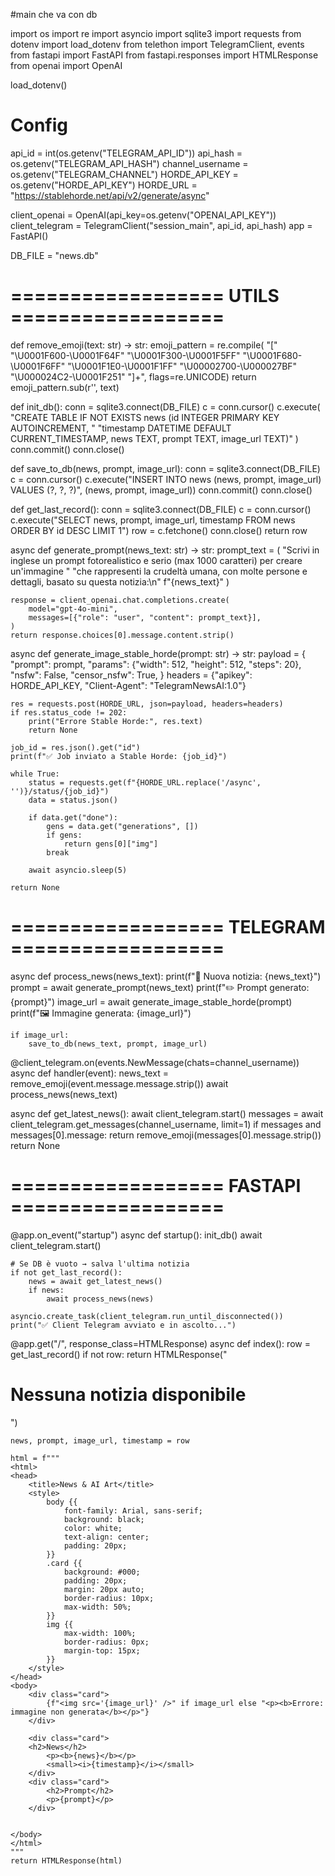 #main che va con db

import os
import re
import asyncio
import sqlite3
import requests
from dotenv import load_dotenv
from telethon import TelegramClient, events
from fastapi import FastAPI
from fastapi.responses import HTMLResponse
from openai import OpenAI

load_dotenv()

# Config
api_id = int(os.getenv("TELEGRAM_API_ID"))
api_hash = os.getenv("TELEGRAM_API_HASH")
channel_username = os.getenv("TELEGRAM_CHANNEL")
HORDE_API_KEY = os.getenv("HORDE_API_KEY")
HORDE_URL = "https://stablehorde.net/api/v2/generate/async"

client_openai = OpenAI(api_key=os.getenv("OPENAI_API_KEY"))
client_telegram = TelegramClient("session_main", api_id, api_hash)
app = FastAPI()

DB_FILE = "news.db"


# ================== UTILS ==================
def remove_emoji(text: str) -> str:
    emoji_pattern = re.compile(
        "[" 
        "\U0001F600-\U0001F64F"
        "\U0001F300-\U0001F5FF"
        "\U0001F680-\U0001F6FF"
        "\U0001F1E0-\U0001F1FF"
        "\U00002700-\U000027BF"
        "\U000024C2-\U0001F251"
        "]+", flags=re.UNICODE)
    return emoji_pattern.sub(r'', text)


def init_db():
    conn = sqlite3.connect(DB_FILE)
    c = conn.cursor()
    c.execute(
        "CREATE TABLE IF NOT EXISTS news (id INTEGER PRIMARY KEY AUTOINCREMENT, "
        "timestamp DATETIME DEFAULT CURRENT_TIMESTAMP, news TEXT, prompt TEXT, image_url TEXT)"
    )
    conn.commit()
    conn.close()


def save_to_db(news, prompt, image_url):
    conn = sqlite3.connect(DB_FILE)
    c = conn.cursor()
    c.execute("INSERT INTO news (news, prompt, image_url) VALUES (?, ?, ?)", (news, prompt, image_url))
    conn.commit()
    conn.close()


def get_last_record():
    conn = sqlite3.connect(DB_FILE)
    c = conn.cursor()
    c.execute("SELECT news, prompt, image_url, timestamp FROM news ORDER BY id DESC LIMIT 1")
    row = c.fetchone()
    conn.close()
    return row


async def generate_prompt(news_text: str) -> str:
    prompt_text = (
        "Scrivi in inglese un prompt fotorealistico e serio (max 1000 caratteri) per creare un'immagine "
        "che rappresenti la crudeltà umana, con molte persone e dettagli, basato su questa notizia:\n"
        f"{news_text}"
    )

    response = client_openai.chat.completions.create(
        model="gpt-4o-mini",
        messages=[{"role": "user", "content": prompt_text}],
    )
    return response.choices[0].message.content.strip()


async def generate_image_stable_horde(prompt: str) -> str:
    payload = {
        "prompt": prompt,
        "params": {"width": 512, "height": 512, "steps": 20},
        "nsfw": False,
        "censor_nsfw": True,
    }
    headers = {"apikey": HORDE_API_KEY, "Client-Agent": "TelegramNewsAI:1.0"}

    res = requests.post(HORDE_URL, json=payload, headers=headers)
    if res.status_code != 202:
        print("Errore Stable Horde:", res.text)
        return None

    job_id = res.json().get("id")
    print(f"✅ Job inviato a Stable Horde: {job_id}")

    while True:
        status = requests.get(f"{HORDE_URL.replace('/async', '')}/status/{job_id}")
        data = status.json()

        if data.get("done"):
            gens = data.get("generations", [])
            if gens:
                return gens[0]["img"]
            break

        await asyncio.sleep(5)

    return None


# ================== TELEGRAM ==================
async def process_news(news_text):
    print(f"📰 Nuova notizia: {news_text}")
    prompt = await generate_prompt(news_text)
    print(f"✏️ Prompt generato: {prompt}")
    image_url = await generate_image_stable_horde(prompt)
    print(f"🖼️ Immagine generata: {image_url}")

    if image_url:
        save_to_db(news_text, prompt, image_url)


@client_telegram.on(events.NewMessage(chats=channel_username))
async def handler(event):
    news_text = remove_emoji(event.message.message.strip())
    await process_news(news_text)


async def get_latest_news():
    await client_telegram.start()
    messages = await client_telegram.get_messages(channel_username, limit=1)
    if messages and messages[0].message:
        return remove_emoji(messages[0].message.strip())
    return None


# ================== FASTAPI ==================
@app.on_event("startup")
async def startup():
    init_db()
    await client_telegram.start()

    # Se DB è vuoto → salva l'ultima notizia
    if not get_last_record():
        news = await get_latest_news()
        if news:
            await process_news(news)

    asyncio.create_task(client_telegram.run_until_disconnected())
    print("✅ Client Telegram avviato e in ascolto...")


@app.get("/", response_class=HTMLResponse)
async def index():
    row = get_last_record()
    if not row:
        return HTMLResponse("<h1>Nessuna notizia disponibile</h1>")

    news, prompt, image_url, timestamp = row

    html = f"""
    <html>
    <head>
        <title>News & AI Art</title>
        <style>
            body {{
                font-family: Arial, sans-serif;
                background: black;
                color: white;
                text-align: center;
                padding: 20px;
            }}
            .card {{
                background: #000;
                padding: 20px;
                margin: 20px auto;
                border-radius: 10px;
                max-width: 50%;
            }}
            img {{
                max-width: 100%;
                border-radius: 0px;
                margin-top: 15px;
            }}
        </style>
    </head>
    <body>
        <div class="card">
            {f"<img src='{image_url}' />" if image_url else "<p><b>Errore: immagine non generata</b></p>"}
        </div>
        
        <div class="card">
        <h2>News</h2>
            <p><b>{news}</b></p>
            <small><i>{timestamp}</i></small>
        </div>    
        <div class="card">
            <h2>Prompt</h2>
            <p>{prompt}</p>
        </div>

        
    </body>
    </html>
    """
    return HTMLResponse(html)


